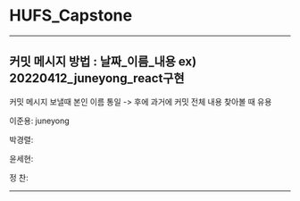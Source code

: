 #  HUFS_Capstone
---
##  커밋 메시지 방법 : 날짜_이름_내용  ex) 20220412_juneyong_react구현


커밋 메시지 보낼때 본인 이름 통일 -> 후에 과거에 커밋 전체 내용 찾아볼 때 유용


이준용: juneyong


박경렬:


윤세현:


정  찬:


---
